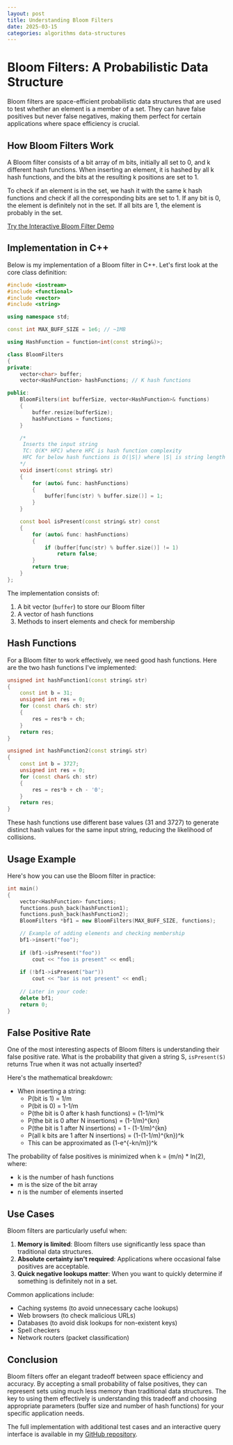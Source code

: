 ```yaml
---
layout: post
title: Understanding Bloom Filters
date: 2025-03-15
categories: algorithms data-structures
---
```


<link rel="stylesheet" href="/css/blog_post.css">

# Bloom Filters: A Probabilistic Data Structure

Bloom filters are space-efficient probabilistic data structures that are used to test whether an element is a member of a set. They can have false positives but never false negatives, making them perfect for certain applications where space efficiency is crucial.

## How Bloom Filters Work

A Bloom filter consists of a bit array of m bits, initially all set to 0, and k different hash functions. When inserting an element, it is hashed by all k hash functions, and the bits at the resulting k positions are set to 1.

To check if an element is in the set, we hash it with the same k hash functions and check if all the corresponding bits are set to 1. If any bit is 0, the element is definitely not in the set. If all bits are 1, the element is probably in the set.

<div class="demo-link">
  <a href="/blog_posts/experiments/bloom-filter/index.html" class="btn btn-primary">
    <i class="fa fa-play-circle"></i> Try the Interactive Bloom Filter Demo
  </a>
</div>

## Implementation in C++

Below is my implementation of a Bloom filter in C++. Let's first look at the core class definition:

```cpp
#include <iostream>
#include <functional>
#include <vector>
#include <string>

using namespace std;

const int MAX_BUFF_SIZE = 1e6; // ~1MB

using HashFunction = function<int(const string&)>;

class BloomFilters
{
private:
    vector<char> buffer;
    vector<HashFunction> hashFunctions; // K hash functions

public:
    BloomFilters(int bufferSize, vector<HashFunction>& functions)
    {
        buffer.resize(bufferSize);
        hashFunctions = functions;
    }

    /*
     Inserts the input string
     TC: O(K* HFC) where HFC is hash function complexity
     HFC for below hash functions is O(|S|) where |S| is string length
    */
    void insert(const string& str) 
    {
        for (auto& func: hashFunctions) 
        {
            buffer[func(str) % buffer.size()] = 1;
        }
    }

    const bool isPresent(const string& str) const
    {
        for (auto& func: hashFunctions)
        {
            if (buffer[func(str) % buffer.size()] != 1)
                return false;
        }
        return true;
    }
};
```

The implementation consists of:
1. A bit vector (`buffer`) to store our Bloom filter
2. A vector of hash functions 
3. Methods to insert elements and check for membership

## Hash Functions

For a Bloom filter to work effectively, we need good hash functions. Here are the two hash functions I've implemented:

```cpp
unsigned int hashFunction1(const string& str)
{
    const int b = 31;
    unsigned int res = 0;
    for (const char& ch: str)
    {
        res = res*b + ch;
    }
    return res;
}

unsigned int hashFunction2(const string& str)
{
    const int b = 3727;
    unsigned int res = 0;
    for (const char& ch: str)
    {
        res = res*b + ch - '0';
    }
    return res;
}
```

These hash functions use different base values (31 and 3727) to generate distinct hash values for the same input string, reducing the likelihood of collisions.

## Usage Example

Here's how you can use the Bloom filter in practice:

```cpp
int main()
{
    vector<HashFunction> functions;
    functions.push_back(hashFunction1);
    functions.push_back(hashFunction2);
    BloomFilters *bf1 = new BloomFilters(MAX_BUFF_SIZE, functions);

    // Example of adding elements and checking membership
    bf1->insert("foo");
    
    if (bf1->isPresent("foo"))
        cout << "foo is present" << endl;
    
    if (!bf1->isPresent("bar"))
        cout << "bar is not present" << endl;
        
    // Later in your code:
    delete bf1;
    return 0;
}
```

## False Positive Rate

One of the most interesting aspects of Bloom filters is understanding their false positive rate. What is the probability that given a string S, `isPresent(S)` returns True when it was not actually inserted?

Here's the mathematical breakdown:

- When inserting a string:
  - P(bit is 1) = 1/m
  - P(bit is 0) = 1-1/m
  - P(the bit is 0 after k hash functions) = (1-1/m)^k
  - P(the bit is 0 after N insertions) = (1-1/m)^{kn}
  - P(the bit is 1 after N insertions) = 1 - (1-1/m)^{kn}
  - P(all k bits are 1 after N insertions) = (1-(1-1/m)^{kn})^k
  - This can be approximated as (1-e^{-kn/m})^k

The probability of false positives is minimized when k = (m/n) * ln(2), where:
- k is the number of hash functions
- m is the size of the bit array
- n is the number of elements inserted

## Use Cases

Bloom filters are particularly useful when:

1. **Memory is limited**: Bloom filters use significantly less space than traditional data structures.
2. **Absolute certainty isn't required**: Applications where occasional false positives are acceptable.
3. **Quick negative lookups matter**: When you want to quickly determine if something is definitely not in a set.

Common applications include:
- Caching systems (to avoid unnecessary cache lookups)
- Web browsers (to check malicious URLs)
- Databases (to avoid disk lookups for non-existent keys)
- Spell checkers
- Network routers (packet classification)

## Conclusion

Bloom filters offer an elegant tradeoff between space efficiency and accuracy. By accepting a small probability of false positives, they can represent sets using much less memory than traditional data structures. The key to using them effectively is understanding this tradeoff and choosing appropriate parameters (buffer size and number of hash functions) for your specific application needs.

The full implementation with additional test cases and an interactive query interface is available in my [GitHub repository](https://github.com/Jaskamalkainth/BloomFilter). 
